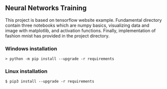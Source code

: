 ## Neural Networks Training
This project is based on tensorflow website example. Fundamental directory contain three notebooks which are numpy basics, visualizing data and image with matplotlib, and activation functions. Finally, implementation of fashion mnist has provided in the project directory.

### Windows installation

```
> python -m pip install --upgrade -r requirements
```
### Linux installation

```
$ pip3 install --upgrade -r requirements
```
